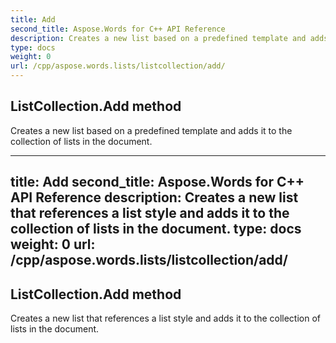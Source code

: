 ```yaml
---
title: Add
second_title: Aspose.Words for C++ API Reference
description: Creates a new list based on a predefined template and adds it to the collection of lists in the document. 
type: docs
weight: 0
url: /cpp/aspose.words.lists/listcollection/add/
---
```

## ListCollection.Add method


Creates a new list based on a predefined template and adds it to the collection of lists in the document. 

---
title: Add
second_title: Aspose.Words for C++ API Reference
description: Creates a new list that references a list style and adds it to the collection of lists in the document. 
type: docs
weight: 0
url: /cpp/aspose.words.lists/listcollection/add/
---
## ListCollection.Add method


Creates a new list that references a list style and adds it to the collection of lists in the document. 

